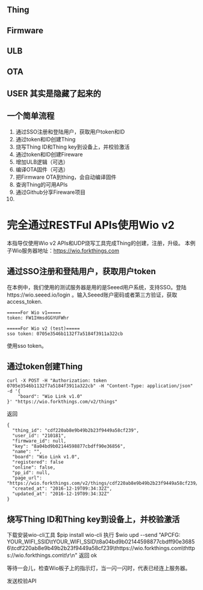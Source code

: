 ## Thing
## Firmware
## ULB
## OTA
## USER 其实是隐藏了起来的

## 一个简单流程
1. 通过SSO注册和登陆用户，获取用户token和ID
2. 通过token和ID创建Thing
3. 烧写Thing ID和Thing key到设备上，并校验激活
3. 通过token和ID创建Fireware
4. 增加ULB逻辑（可选）
5. 编译OTA固件（可选）
6. 把Firmware OTA到thing，会自动编译固件
7. 查询Thing的可用APIs
8. 通过Github分享Fireware项目
9.

# 完全通过RESTFul APIs使用Wio v2
本指导仅使用Wio v2 APIs和UDP烧写工具完成Thing的创建，注册，升级。
本例子Wio服务器地址：https://wio.forkthings.com

## 通过SSO注册和登陆用户，获取用户token
在本例中，我们使用的测试服务器是用的是Seeed用户系统，支持SSO。登陆https://wio.seeed.io/login 。输入Seeed账户密码或者第三方验证，获取access_token.
```
=====For Wio v1=====
token: FW1IHmsdGGYUFWhr

=====For Wio v2 (test)=====
sso token: 0705e3546b1132f7a5184f3911a322cb
```
使用sso token。
<!-- ## 获取用户ID
```
curl -X GET  "https://wio.forkthings.com/v2/user?access_token=0705e3546b1132f7a5184f3911a322cb"
```
返回
```
{
  "user_id": "210181",
  "created_at": "2016-11-25T06:08:18Z"
}
``` -->
## 通过token创建Thing
```
curl -X POST -H "Authorization: token 0705e3546b1132f7a5184f3911a322cb" -H "Content-Type: application/json" -d '{
    "board": "Wio Link v1.0"
}' "https://wio.forkthings.com/v2/things"
```
返回
```
{
  "thing_id": "cdf220ab8e9b49b2b23f9449a58cf239",
  "user_id": "210181",
  "firmware_id": null,
  "key": "8a04bd9b02144598877cbdff90e36856",
  "name": "",
  "board": "Wio Link v1.0",
  "registered": false
  "online": false,
  "pp_id": null,
  "page_url": "https://wio.forkthings.com/v2/things/cdf220ab8e9b49b2b23f9449a58cf239/page",
  "created_at": "2016-12-19T09:34:32Z",
  "updated_at": "2016-12-19T09:34:32Z"
}
```
## 烧写Thing ID和Thing key到设备上，并校验激活
下载安装wio-cli工具
    $pip install wio-cli
执行
    $wio upd --send "APCFG: YOUR_WIFI_SSID\tYOUR_WIFI_SSID\t8a04bd9b02144598877cbdff90e36856\tcdf220ab8e9b49b2b23f9449a58cf239\thttps://wio.forkthings.com\thttps://wio.forkthings.com\t\r\n"
返回
ok

等待一会儿，检查Wio板子上的指示灯，当一闪一闪时，代表已经连上服务器。

发送校验API
